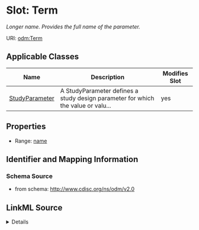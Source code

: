 # Slot: Term


_Longer name. Provides the full name of the parameter._



URI: [odm:Term](http://www.cdisc.org/ns/odm/v2.0/Term)



<!-- no inheritance hierarchy -->




## Applicable Classes

| Name | Description | Modifies Slot |
| --- | --- | --- |
[StudyParameter](StudyParameter.md) | A StudyParameter defines a study design parameter for which the value or valu... |  yes  |







## Properties

* Range: [name](name.md)





## Identifier and Mapping Information







### Schema Source


* from schema: http://www.cdisc.org/ns/odm/v2.0




## LinkML Source

<details>
```yaml
name: Term
description: Longer name. Provides the full name of the parameter.
from_schema: http://www.cdisc.org/ns/odm/v2.0
rank: 1000
alias: Term
domain_of:
- StudyParameter
range: name

```
</details>
